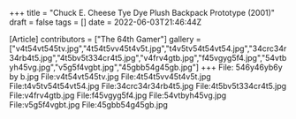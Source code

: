 +++
title = "Chuck E. Cheese Tye Dye Plush Backpack Prototype (2001)"
draft = false
tags = []
date = 2022-06-03T21:46:44Z

[Article]
contributors = ["The 64th Gamer"]
gallery = ["v4t54vt545tv.jpg","4t54t5vv45t4v5t.jpg","t4v5tv54t54vt54.jpg","34crc34r34rb4t5.jpg","4t5bv5t334cr4t5.jpg","v4frv4gtb.jpg","f45vgyg5f4.jpg","54vtbyh45vg.jpg","v5g5f4vgbt.jpg","45gbb54g45gb.jpg"]
+++
<gallery>
File: 546y46yb6y by b.jpg
File:v4t54vt545tv.jpg
File:4t54t5vv45t4v5t.jpg
File:t4v5tv54t54vt54.jpg
File:34crc34r34rb4t5.jpg
File:4t5bv5t334cr4t5.jpg
File:v4frv4gtb.jpg
File:f45vgyg5f4.jpg
File:54vtbyh45vg.jpg
File:v5g5f4vgbt.jpg
File:45gbb54g45gb.jpg
</gallery>